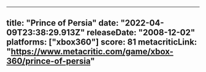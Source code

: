 
---
title: "Prince of Persia"
date: "2022-04-09T23:38:29.913Z"
releaseDate: "2008-12-02"
platforms: ["xbox360"]
score: 81
metacriticLink: "https://www.metacritic.com/game/xbox-360/prince-of-persia"
---
